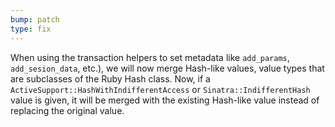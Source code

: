 ```yaml
---
bump: patch
type: fix
---
```


When using the transaction helpers to set metadata like `add_params`, `add_sesion_data`, etc.), we will now merge Hash-like values, value types that are subclasses of the Ruby Hash class.
Now, if a `ActiveSupport::HashWithIndifferentAccess` or `Sinatra::IndifferentHash` value is given, it will be merged with the existing Hash-like value instead of replacing the original value.
